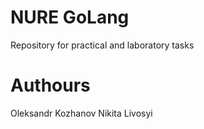 # NURE GoLang
Repository for practical and laboratory tasks

# Authours
Oleksandr Kozhanov
Nikita Livosyi